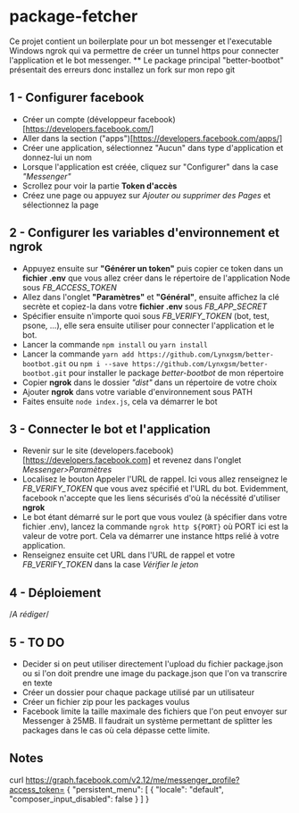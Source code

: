# package-fetcher

Ce projet contient un boilerplate pour un bot messenger et l'executable Windows ngrok qui va permettre de créer un tunnel https pour connecter l'application et le bot messenger.
\*\* Le package principal "better-bootbot" présentait des erreurs donc installez un fork sur mon repo git

## 1 - Configurer facebook

- Créer un compte (développeur facebook)[https://developers.facebook.com/]
- Aller dans la section ("apps")[https://developers.facebook.com/apps/]
- Créer une application, sélectionnez "Aucun" dans type d'application et donnez-lui un nom
- Lorsque l'application est créée, cliquez sur "Configurer" dans la case _"Messenger"_
- Scrollez pour voir la partie **Token d'accès**
- Créez une page ou appuyez sur _Ajouter ou supprimer des Pages_ et sélectionnez la page

## 2 - Configurer les variables d'environnement et ngrok

- Appuyez ensuite sur **"Générer un token"** puis copier ce token dans un **fichier .env** que vous allez créer dans le répertoire de l'application Node sous _FB_ACCESS_TOKEN_
- Allez dans l'onglet **"Paramètres"** et **"Général"**, ensuite affichez la clé secrète et copiez-la dans votre **fichier .env** sous _FB_APP_SECRET_
- Spécifier ensuite n'importe quoi sous _FB_VERIFY_TOKEN_ (bot, test, psone, ...), elle sera ensuite utiliser pour connecter l'application et le bot.
- Lancer la commande `npm install` ou `yarn install`
- Lancer la commande `yarn add https://github.com/Lynxgsm/better-bootbot.git` ou `npm i --save https://github.com/Lynxgsm/better-bootbot.git` pour installer le package _better-bootbot_ de mon répertoire
- Copier **ngrok** dans le dossier _"dist"_ dans un répertoire de votre choix
- Ajouter **ngrok** dans votre variable d'environnement sous PATH
- Faites ensuite `node index.js`, cela va démarrer le bot

## 3 - Connecter le bot et l'application

- Revenir sur le site (developers.facebook)[https://developers.facebook.com] et revenez dans l'onglet _Messenger>Paramètres_
- Localisez le bouton Appeler l'URL de rappel. Ici vous allez renseignez le _*FB_VERIFY_TOKEN*_ que vous avez spécifié et l'URL du bot. Evidemment, facebook n'accepte que les liens sécurisés d'où la nécéssité d'utiliser **ngrok**
- Le bot étant démarré sur le port que vous voulez (à spécifier dans votre fichier .env), lancez la commande `ngrok http ${PORT}` où PORT ici est la valeur de votre port. Cela va démarrer une instance https relié à votre application.
- Renseignez ensuite cet URL dans l'URL de rappel et votre _*FB_VERIFY_TOKEN*_ dans la case _Vérifier le jeton_

## 4 - Déploiement

/_A rédiger_/

## 5 - TO DO

- Decider si on peut utiliser directement l'upload du fichier package.json ou si l'on doit prendre une image du package.json que l'on va transcrire en texte
- Créer un dossier pour chaque package utilisé par un utilisateur
- Créer un fichier zip pour les packages voulus
- Facebook limite la taille maximale des fichiers que l'on peut envoyer sur Messenger à 25MB. Il faudrait un système permettant de splitter les packages dans le cas où cela dépasse cette limite.

## Notes

curl https://graph.facebook.com/v2.12/me/messenger_profile?access_token=
{
"persistent_menu": [
{
"locale": "default",
"composer_input_disabled": false
}
]
}
